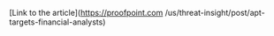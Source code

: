 [Link to the article](https://proofpoint.com /us/threat-insight/post/apt-targets-financial-analysts)
